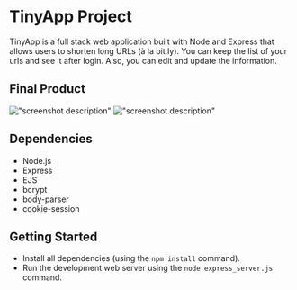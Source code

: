 # TinyApp Project

TinyApp is a full stack web application built with Node and Express that allows users to shorten long URLs (à la bit.ly).
You can keep the list of your urls and see it after login. Also, you can edit and update the information. 

## Final Product

!["screenshot description"](#)
!["screenshot description"](#)

## Dependencies

- Node.js
- Express
- EJS
- bcrypt
- body-parser
- cookie-session

## Getting Started

- Install all dependencies (using the `npm install` command).
- Run the development web server using the `node express_server.js` command.